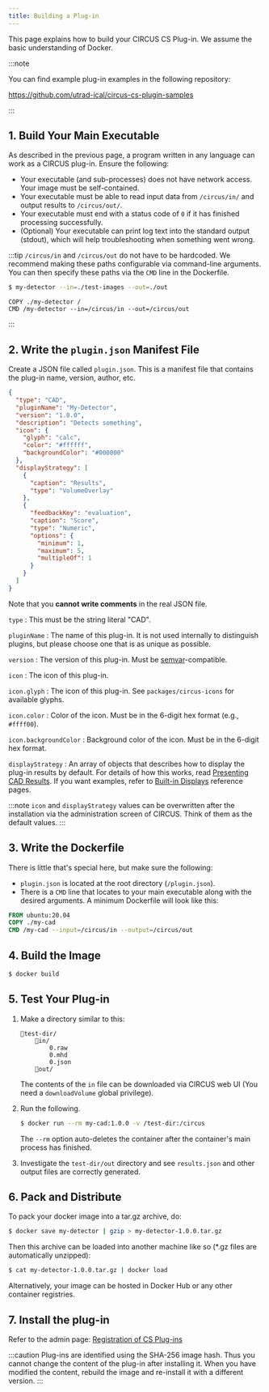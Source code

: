 ```yaml
---
title: Building a Plug-in
---
```


This page explains how to build your CIRCUS CS Plug-in. We assume the basic understanding of Docker.

:::note

You can find example plug-in examples in the following repository:

https://github.com/utrad-ical/circus-cs-plugin-samples

:::

## 1. Build Your Main Executable

As described in the previous page, a program written in any language can work as a CIRCUS plug-in. Ensure the following:

- Your executable (and sub-processes) does not have network access. Your image must be self-contained.
- Your executable must be able to read input data from `/circus/in/` and output results to `/circus/out/`.
- Your executable must end with a status code of `0` if it has finished processing successfully.
- (Optional) Your executable can print log text into the standard output (stdout), which will help troubleshooting when something went wrong.

:::tip
`/circus/in` and `/circus/out` do not have to be hardcoded. We recommend making these paths configurable via command-line arguments. You can then specify these paths via the `CMD` line in the Dockerfile.

```bash title="During the development..."
$ my-detector --in=./test-images --out=./out
```

```docker title="Dockerfile"
COPY ./my-detector /
CMD /my-detector --in=/circus/in --out=/circus/out
```

:::

## 2. Write the `plugin.json` Manifest File

Create a JSON file called `plugin.json`. This is a manifest file that contains the plug-in name, version, author, etc.

```json title="plugin.json"
{
  "type": "CAD",
  "pluginName": "My-Detector",
  "version": "1.0.0",
  "description": "Detects something",
  "icon": {
    "glyph": "calc",
    "color": "#ffffff",
    "backgroundColor": "#000000"
  },
  "displayStrategy": [
    {
      "caption": "Results",
      "type": "VolumeOverlay"
    },
    {
      "feedbackKey": "evaluation",
      "caption": "Score",
      "type": "Numeric",
      "options": {
        "minimum": 1,
        "maximum": 5,
        "multipleOf": 1
      }
    }
  ]
}
```

Note that you **cannot write comments** in the real JSON file.

`type`
: This must be the string literal "CAD".

`pluginName`
: The name of this plug-in. It is not used internally to distinguish plugins, but please choose one that is as unique as possible.

`version`
: The version of this plug-in. Must be [semvar](https://semver.org/)-compatible.

`icon`
: The icon of this plug-in.

`icon.glyph`
: The icon of this plug-in. See `packages/circus-icons` for available glyphs.

`icon.color`
: Color of the icon. Must be in the 6-digit hex format (e.g., `#ffff00`).

`icon.backgroundColor`
: Background color of the icon. Must be in the 6-digit hex format.

`displayStrategy`
: An array of objects that describes how to display the plug-in results by default. For details of how this works, read [Presenting CAD Results](./result-display.md). If you want examples, refer to [Built-in Displays](./displays/index.md) reference pages.

:::note
`icon` and `displayStrategy` values can be overwritten after the installation via the administration screen of CIRCUS. Think of them as the default values.
:::

## 3. Write the Dockerfile

There is little that's special here, but make sure the following:

- `plugin.json` is located at the root directory (`/plugin.json`).
- There is a `CMD` line that locates to your main executable along with the desired arguments. A minimum Dockerfile will look like this:

```dockerfile
FROM ubuntu:20.04
COPY ./my-cad
CMD /my-cad --input=/circus/in --output=/circus/out
```

## 4. Build the Image

```bash
$ docker build
```

## 5. Test Your Plug-in

1. Make a directory similar to this:

   ```
   📂test-dir/
       📂in/
           0.raw
           0.mhd
           0.json
       📂out/
   ```

   The contents of the `in` file can be downloaded via CIRCUS web UI (You need a `downloadVolume` global privilege).

2. Run the following.

   ```bash
   $ docker run --rm my-cad:1.0.0 -v /test-dir:/circus
   ```

   The `--rm` option auto-deletes the container after the container's main process has finished.

3. Investigate the `test-dir/out` directory and see `results.json` and other output files are correctly generated.

## 6. Pack and Distribute

To pack your docker image into a tar.gz archive, do:

```bash
$ docker save my-detector | gzip > my-detector-1.0.0.tar.gz
```

Then this archive can be loaded into another machine like so (\*.gz files are automatically unzipped):

```bash
$ cat my-detector-1.0.0.tar.gz | docker load
```

Alternatively, your image can be hosted in Docker Hub or any other container registries.

## 7. Install the plug-in

Refer to the admin page: [Registration of CS Plug-ins](../../admin/registration-cs-plugin.mdx)

:::caution
Plug-ins are identified using the SHA-256 image hash. Thus you cannot change the content of the plug-in after installing it. When you have modified the content, rebuild the image and re-install it with a different version.
:::

